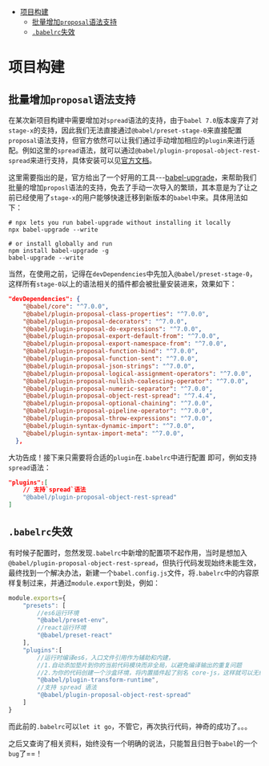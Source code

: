 <!-- TOC -->

- [项目构建](#项目构建)
    - [批量增加`proposal`语法支持](#批量增加proposal语法支持)
    - [`.babelrc`失效](#babelrc失效)

<!-- /TOC -->

# 项目构建

## 批量增加`proposal`语法支持

在某次新项目构建中需要增加对`spread`语法的支持，由于`babel 7.0`版本废弃了对`stage-x`的支持，因此我们无法直接通过`@babel/preset-stage-0`来直接配置`proposal`语法支持，但官方依然可以让我们通过手动增加相应的`plugin`来进行适配。例如这里的`spread`语法，就可以通过`@babel/plugin-proposal-object-rest-spread`来进行支持，具体安装可以见[官方文档](https://babeljs.io/docs/en/babel-plugin-proposal-object-rest-spread)。

这里需要指出的是，官方给出了一个好用的工具---[babel-upgrade](https://github.com/babel/babel-upgrade)，来帮助我们批量的增加`proposl`语法的支持，免去了手动一次导入的繁琐，其本意是为了让之前已经使用了`stage-x`的用户能够快速迁移到新版本的`babel`中来。具体用法如下：

```
# npx lets you run babel-upgrade without installing it locally
npx babel-upgrade --write

# or install globally and run
npm install babel-upgrade -g
babel-upgrade --write
```

当然，在使用之前，记得在`devDependencies`中先加入`@babel/preset-stage-0`，这样所有`stage-0`以上的语法相关的插件都会被批量安装进来，效果如下：

```json
"devDependencies": {
    "@babel/core": "^7.0.0",
    "@babel/plugin-proposal-class-properties": "^7.0.0",
    "@babel/plugin-proposal-decorators": "^7.0.0",
    "@babel/plugin-proposal-do-expressions": "^7.0.0",
    "@babel/plugin-proposal-export-default-from": "^7.0.0",
    "@babel/plugin-proposal-export-namespace-from": "^7.0.0",
    "@babel/plugin-proposal-function-bind": "^7.0.0",
    "@babel/plugin-proposal-function-sent": "^7.0.0",
    "@babel/plugin-proposal-json-strings": "^7.0.0",
    "@babel/plugin-proposal-logical-assignment-operators": "^7.0.0",
    "@babel/plugin-proposal-nullish-coalescing-operator": "^7.0.0",
    "@babel/plugin-proposal-numeric-separator": "^7.0.0",
    "@babel/plugin-proposal-object-rest-spread": "^7.4.4",
    "@babel/plugin-proposal-optional-chaining": "^7.0.0",
    "@babel/plugin-proposal-pipeline-operator": "^7.0.0",
    "@babel/plugin-proposal-throw-expressions": "^7.0.0",
    "@babel/plugin-syntax-dynamic-import": "^7.0.0",
    "@babel/plugin-syntax-import-meta": "^7.0.0",
  },
```

大功告成！接下来只需要将合适的`plugin`在`.babelrc`中进行配置 即可，例如支持`spread`语法：

```json
"plugins":[
    // 支持`spread`语法
    "@babel/plugin-proposal-object-rest-spread"
]
```

## `.babelrc`失效

有时候子配置时，忽然发现`.babelrc`中新增的配置项不起作用，当时是想加入`@babel/plugin-proposal-object-rest-spread`，但执行代码发现始终未能生效，最终找到一个解决办法，新建一个`babel.config.js`文件，将`.babelrc`中的内容原样复制过来，并通过`module.export`到处，例如：

```js
module.exports={
    "presets": [
        //es6运行环境
        "@babel/preset-env",
        //react运行环境
        "@babel/preset-react"
    ],
    "plugins":[
        //运行时编译es6，入口文件引用作为辅助和内建，
        //1.自动添加垫片到你的当前代码模块而非全局，以避免编译输出的重复问题
        //2.为你的代码创建一个沙盒环境，将内置插件起了别名 core-js，这样就可以无缝的使用它们，并且无需使用 polyfill
        "@babel/plugin-transform-runtime",
        //支持 spread 语法
        "@babel/plugin-proposal-object-rest-spread"
    ]
}
```

而此前的`.babelrc`可以`let it go`，不管它，再次执行代码，神奇的成功了。。。

之后又查询了相关资料，始终没有一个明确的说法，只能暂且归咎于`babel`的一个`bug`了==！
